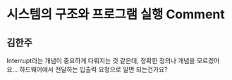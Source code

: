 # 시스템의 구조와 프로그램 실행 Comment

## 김한주
Interrupt라는 개념이 중요하게 다뤄지는 것 같은데, 정확한 정의나 개념을 모르겠어요... 하드웨어에서 전달하는 입출력 요청으로 알면 되는건가요?
